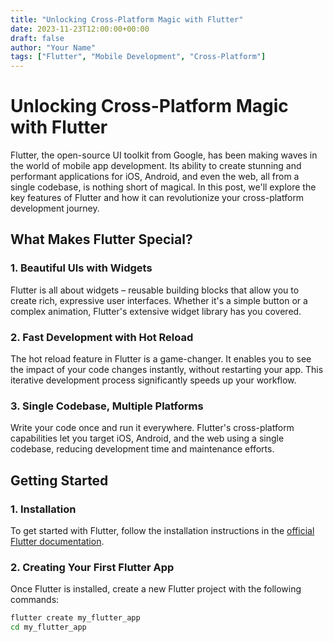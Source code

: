 ```yaml
---
title: "Unlocking Cross-Platform Magic with Flutter"
date: 2023-11-23T12:00:00+00:00
draft: false
author: "Your Name"
tags: ["Flutter", "Mobile Development", "Cross-Platform"]
---
```


# Unlocking Cross-Platform Magic with Flutter

Flutter, the open-source UI toolkit from Google, has been making waves in the world of mobile app development. Its ability to create stunning and performant applications for iOS, Android, and even the web, all from a single codebase, is nothing short of magical. In this post, we'll explore the key features of Flutter and how it can revolutionize your cross-platform development journey.

## What Makes Flutter Special?

### **1. Beautiful UIs with Widgets**

Flutter is all about widgets – reusable building blocks that allow you to create rich, expressive user interfaces. Whether it's a simple button or a complex animation, Flutter's extensive widget library has you covered.

### **2. Fast Development with Hot Reload**

The hot reload feature in Flutter is a game-changer. It enables you to see the impact of your code changes instantly, without restarting your app. This iterative development process significantly speeds up your workflow.

### **3. Single Codebase, Multiple Platforms**

Write your code once and run it everywhere. Flutter's cross-platform capabilities let you target iOS, Android, and the web using a single codebase, reducing development time and maintenance efforts.

## Getting Started

### **1. Installation**

To get started with Flutter, follow the installation instructions in the [official Flutter documentation](https://flutter.dev/docs/get-started/install).

### **2. Creating Your First Flutter App**

Once Flutter is installed, create a new Flutter project with the following commands:

```bash
flutter create my_flutter_app
cd my_flutter_app
```
